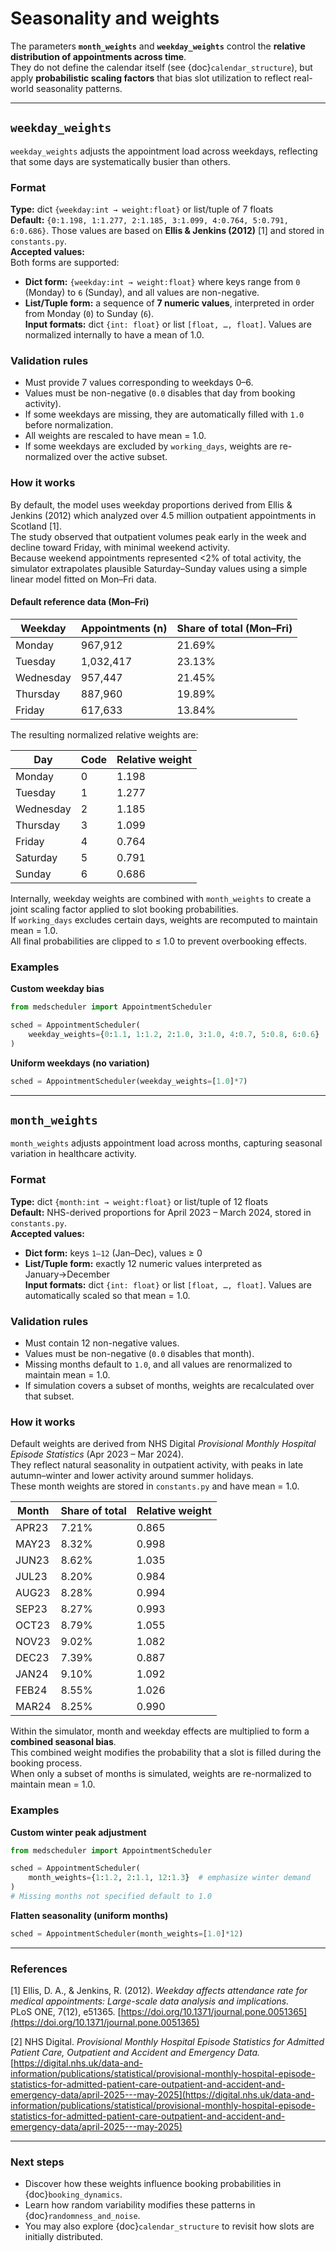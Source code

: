 # Seasonality and weights

The parameters **`month_weights`** and **`weekday_weights`** control the **relative distribution of appointments across time**.  
They do not define the calendar itself (see {doc}`calendar_structure`), but apply **probabilistic scaling factors** that bias slot utilization to reflect real-world seasonality patterns.

---

## `weekday_weights`

`weekday_weights` adjusts the appointment load across weekdays, reflecting that some days are systematically busier than others.

### Format

**Type:** dict `{weekday:int → weight:float}` or list/tuple of 7 floats  
**Default:** `{0:1.198, 1:1.277, 2:1.185, 3:1.099, 4:0.764, 5:0.791, 6:0.686}`. Those values are based on **Ellis & Jenkins (2012)** [1] and stored in `constants.py`.  
**Accepted values:**  
Both forms are supported:  
- **Dict form:** `{weekday:int → weight:float}` where keys range from `0` (Monday) to `6` (Sunday), and all values are non-negative.  
- **List/Tuple form:** a sequence of **7 numeric values**, interpreted in order from Monday (`0`) to Sunday (`6`).  
**Input formats:** dict `{int: float}` or list `[float, …, float]`. Values are normalized internally to have a mean of 1.0.

### Validation rules

- Must provide 7 values corresponding to weekdays 0–6.  
- Values must be non-negative (`0.0` disables that day from booking activity).  
- If some weekdays are missing, they are automatically filled with `1.0` before normalization.  
- All weights are rescaled to have mean = 1.0.  
- If some weekdays are excluded by `working_days`, weights are re-normalized over the active subset.

### How it works

By default, the model uses weekday proportions derived from Ellis & Jenkins (2012) which analyzed over 4.5 million outpatient appointments in Scotland [1].  
The study observed that outpatient volumes peak early in the week and decline toward Friday, with minimal weekend activity.  
Because weekend appointments represented <2% of total activity, the simulator extrapolates plausible Saturday–Sunday values using a simple linear model fitted on Mon–Fri data.

#### Default reference data (Mon–Fri)

| Weekday   | Appointments (n) | Share of total (Mon–Fri) |
|------------|------------------|---------------------------|
| Monday     | 967,912          | 21.69%                   |
| Tuesday    | 1,032,417        | 23.13%                   |
| Wednesday  | 957,447          | 21.45%                   |
| Thursday   | 887,960          | 19.89%                   |
| Friday     | 617,633          | 13.84%                   |

The resulting normalized relative weights are:

| Day       | Code | Relative weight |
|------------|------|-----------------|
| Monday     | 0    | 1.198 |
| Tuesday    | 1    | 1.277 |
| Wednesday  | 2    | 1.185 |
| Thursday   | 3    | 1.099 |
| Friday     | 4    | 0.764 |
| Saturday   | 5    | 0.791 |
| Sunday     | 6    | 0.686 |

Internally, weekday weights are combined with `month_weights` to create a joint scaling factor applied to slot booking probabilities.  
If `working_days` excludes certain days, weights are recomputed to maintain mean = 1.0.  
All final probabilities are clipped to ≤ 1.0 to prevent overbooking effects.

### Examples

**Custom weekday bias**
```python
from medscheduler import AppointmentScheduler

sched = AppointmentScheduler(
    weekday_weights={0:1.1, 1:1.2, 2:1.0, 3:1.0, 4:0.7, 5:0.8, 6:0.6}
)
```

**Uniform weekdays (no variation)**
```python
sched = AppointmentScheduler(weekday_weights=[1.0]*7)
```

---

## `month_weights`

`month_weights` adjusts appointment load across months, capturing seasonal variation in healthcare activity.

### Format

**Type:** dict `{month:int → weight:float}` or list/tuple of 12 floats  
**Default:** NHS-derived proportions for April 2023 – March 2024, stored in `constants.py`.  
**Accepted values:**  
- **Dict form:** keys `1–12` (Jan–Dec), values ≥ 0  
- **List/Tuple form:** exactly 12 numeric values interpreted as January→December  
**Input formats:** dict `{int: float}` or list `[float, …, float]`. Values are automatically scaled so that mean = 1.0.

### Validation rules

- Must contain 12 non-negative values.  
- Values must be non-negative (`0.0` disables that month).  
- Missing months default to `1.0`, and all values are renormalized to maintain mean = 1.0.  
- If simulation covers a subset of months, weights are recalculated over that subset.

### How it works

Default weights are derived from NHS Digital *Provisional Monthly Hospital Episode Statistics* (Apr 2023 – Mar 2024).  
They reflect natural seasonality in outpatient activity, with peaks in late autumn–winter and lower activity around summer holidays.  
These month weights are stored in `constants.py` and have mean = 1.0.  

| Month  | Share of total | Relative weight |
|---------|----------------|-----------------|
| APR23  | 7.21% | 0.865 |
| MAY23  | 8.32% | 0.998 |
| JUN23  | 8.62% | 1.035 |
| JUL23  | 8.20% | 0.984 |
| AUG23  | 8.28% | 0.994 |
| SEP23  | 8.27% | 0.993 |
| OCT23  | 8.79% | 1.055 |
| NOV23  | 9.02% | 1.082 |
| DEC23  | 7.39% | 0.887 |
| JAN24  | 9.10% | 1.092 |
| FEB24  | 8.55% | 1.026 |
| MAR24  | 8.25% | 0.990 |

Within the simulator, month and weekday effects are multiplied to form a **combined seasonal bias**.  
This combined weight modifies the probability that a slot is filled during the booking process.  
When only a subset of months is simulated, weights are re-normalized to maintain mean = 1.0.

### Examples

**Custom winter peak adjustment**
```python
from medscheduler import AppointmentScheduler

sched = AppointmentScheduler(
    month_weights={1:1.2, 2:1.1, 12:1.3}  # emphasize winter demand
)
# Missing months not specified default to 1.0
```

**Flatten seasonality (uniform months)**
```python
sched = AppointmentScheduler(month_weights=[1.0]*12)
```

---

### References

[1] Ellis, D. A., & Jenkins, R. (2012). *Weekday affects attendance rate for medical appointments: Large-scale data analysis and implications.*  
PLoS ONE, 7(12), e51365. [https://doi.org/10.1371/journal.pone.0051365](https://doi.org/10.1371/journal.pone.0051365)  

[2] NHS Digital. *Provisional Monthly Hospital Episode Statistics for Admitted Patient Care, Outpatient and Accident and Emergency Data.*  
[https://digital.nhs.uk/data-and-information/publications/statistical/provisional-monthly-hospital-episode-statistics-for-admitted-patient-care-outpatient-and-accident-and-emergency-data/april-2025---may-2025](https://digital.nhs.uk/data-and-information/publications/statistical/provisional-monthly-hospital-episode-statistics-for-admitted-patient-care-outpatient-and-accident-and-emergency-data/april-2025---may-2025)

---

### Next steps
- Discover how these weights influence booking probabilities in {doc}`booking_dynamics`.  
- Learn how random variability modifies these patterns in {doc}`randomness_and_noise`.  
- You may also explore {doc}`calendar_structure` to revisit how slots are initially distributed.



